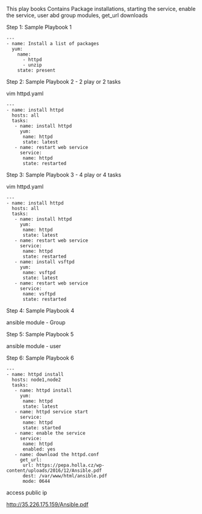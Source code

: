 This play books Contains Package installations, starting the service, enable the service, user abd group modules, get_url downloads



Step 1:  Sample Playbook 1

```
---
- name: Install a list of packages
  yum:
    name:
      - httpd
      - unzip
    state: present
```

Step 2:  Sample Playbook 2 - 2 play or 2 tasks

vim httpd.yaml
```
---
- name: install httpd
  hosts: all
  tasks:
   - name: install httpd
     yum:
      name: httpd
      state: latest
   - name: restart web service
     service:
      name: httpd
      state: restarted
```	  

Step 3:  Sample Playbook 3 -  4 play or 4 tasks

vim httpd.yaml
```
---
- name: install httpd
  hosts: all
  tasks:
   - name: install httpd
     yum:
      name: httpd
      state: latest
   - name: restart web service
     service:
      name: httpd
      state: restarted
   - name: install vsftpd
     yum:
      name: vsftpd
      state: latest
   - name: restart web service
     service:
      name: vsftpd
      state: restarted
```

Step 4:  Sample Playbook 4

ansible module - Group



Step 5:  Sample Playbook 5


ansible module - user


Step 6:  Sample Playbook 6

```
---
- name: httpd install
  hosts: node1,node2
  tasks:
   - name: httpd install
     yum:
      name: httpd
      state: latest
   - name: httpd service start
     service:
      name: httpd
      state: started
   - name: enable the service
     service:
      name: httpd
      enabled: yes
   - name: download the httpd.conf
     get_url:
      url: https://pepa.holla.cz/wp-content/uploads/2016/12/Ansible.pdf
      dest: /var/www/html/ansible.pdf
      mode: 0644
```     
       
       
access public ip 
   
   http://35.226.175.159/Ansible.pdf

